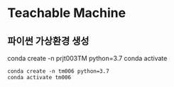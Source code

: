 # Teachable Machine

## 파이썬 가상환경 생성
conda create -n prjt003TM python=3.7
conda activate
```
conda create -n tm006 python=3.7
conda activate tm006
```
